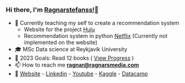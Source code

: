 ### Hi there, I'm  [Ragnarstefanss!][Website]👋
- 🔭 Currently teaching my self to create a recommendation system 
  - Website for the project [Hulu]
  - Recommendation system in python [Netflix] (Currently not implemented on the website)
- 🎓 MSc Data science at Reykjavík University
- 🥅 2023 Goals: Read 12 books ( [View Progress] )
- 📫 How to reach me **ragnar@ragnarsmedia.com**
- 🔗 [Website] - [Linkedin] - [Youtube] - [Kaggle] - [Datacamp]

<!--
<img align="left" alt="ragnarstefanss's Github Stats" src="https://github-readme-stats.vercel.app/api?username=ragnarstefanss&show_icons=true&hide_border=true" />
-->
[Hulu]: https://hulu-react-app-virid.vercel.app
[Website]: http://ragnarstefansson.com
[Forbes 400 in Python]: https://github.com/Ragnarstefanss/forbes-python
[Content-based-recommendation]: https://github.com/Ragnarstefanss/Content-based-recommendation
[Netflix]: https://github.com/Ragnarstefanss/netflix-recommendation/blob/master/main.ipynb
[Linkedin]: https://linkedin.com/in/ragnarstefansson
[Youtube]: https://www.youtube.com/channel/UCALWPT-zO46wqK6t_aJk7pg
[Kaggle]: https://kaggle.com/ragnarstefansson
[Datacamp]: https://www.datacamp.com/profile/ragnarstefanss
[View Progress]: https://www.goodreads.com/user/show/73828673-ragnar-stef-nsson
<!--
**Ragnarstefanss/ragnarstefanss** is a ✨ _special_ ✨ repository because its `README.md` (this file) appears on your GitHub profile.

Here are some ideas to get you started:

- 🔭 I’m currently working on ...
- 🌱 I’m currently learning ...
- 👯 I’m looking to collaborate on ...
- 🤔 I’m looking for help with ...
- 💬 Ask me about ...
- 📫 How to reach me: ...
- 😄 Pronouns: ...
- ⚡ Fun fact: ...
-->
